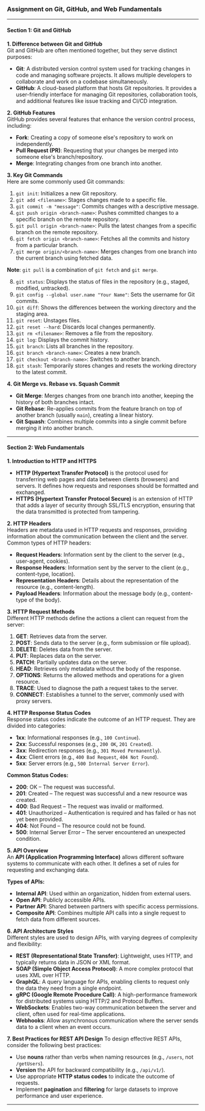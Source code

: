 ### Assignment on Git, GitHub, and Web Fundamentals

---

#### Section 1: Git and GitHub

**1. Difference between Git and GitHub**  
Git and GitHub are often mentioned together, but they serve distinct purposes:  
- **Git**: A distributed version control system used for tracking changes in code and managing software projects. It allows multiple developers to collaborate and work on a codebase simultaneously.
- **GitHub**: A cloud-based platform that hosts Git repositories. It provides a user-friendly interface for managing Git repositories, collaboration tools, and additional features like issue tracking and CI/CD integration.

**2. GitHub Features**  
GitHub provides several features that enhance the version control process, including:
- **Fork**: Creating a copy of someone else's repository to work on independently.
- **Pull Request (PR)**: Requesting that your changes be merged into someone else's branch/repository.
- **Merge**: Integrating changes from one branch into another.

**3. Key Git Commands**  
Here are some commonly used Git commands:
1. `git init`: Initializes a new Git repository.
2. `git add <filename>`: Stages changes made to a specific file.
3. `git commit -m "message"`: Commits changes with a descriptive message.
4. `git push origin <branch-name>`: Pushes committed changes to a specific branch on the remote repository.
5. `git pull origin <branch-name>`: Pulls the latest changes from a specific branch on the remote repository.
6. `git fetch origin <branch-name>`: Fetches all the commits and history from a particular branch.
7. `git merge origin/<branch-name>`: Merges changes from one branch into the current branch using fetched data.

**Note**: `git pull` is a combination of `git fetch` and `git merge`.

8. `git status`: Displays the status of files in the repository (e.g., staged, modified, untracked).
9. `git config --global user.name "Your Name"`: Sets the username for Git commits.
10. `git diff`: Shows the differences between the working directory and the staging area.
11. `git reset`: Unstages files.
12. `git reset --hard`: Discards local changes permanently.
13. `git rm <filename>`: Removes a file from the repository.
14. `git log`: Displays the commit history.
15. `git branch`: Lists all branches in the repository.
16. `git branch <branch-name>`: Creates a new branch.
17. `git checkout <branch-name>`: Switches to another branch.
18. `git stash`: Temporarily stores changes and resets the working directory to the latest commit.

**4. Git Merge vs. Rebase vs. Squash Commit**
- **Git Merge**: Merges changes from one branch into another, keeping the history of both branches intact.
- **Git Rebase**: Re-applies commits from the feature branch on top of another branch (usually `main`), creating a linear history.
- **Git Squash**: Combines multiple commits into a single commit before merging it into another branch.

---

#### Section 2: Web Fundamentals

**1. Introduction to HTTP and HTTPS**  
- **HTTP (Hypertext Transfer Protocol)** is the protocol used for transferring web pages and data between clients (browsers) and servers. It defines how requests and responses should be formatted and exchanged.
- **HTTPS (Hypertext Transfer Protocol Secure)** is an extension of HTTP that adds a layer of security through SSL/TLS encryption, ensuring that the data transmitted is protected from tampering.

**2. HTTP Headers**  
Headers are metadata used in HTTP requests and responses, providing information about the communication between the client and the server.  
Common types of HTTP headers:
- **Request Headers**: Information sent by the client to the server (e.g., user-agent, cookies).
- **Response Headers**: Information sent by the server to the client (e.g., content-type, location).
- **Representation Headers**: Details about the representation of the resource (e.g., content-length).
- **Payload Headers**: Information about the message body (e.g., content-type of the body).

**3. HTTP Request Methods**  
Different HTTP methods define the actions a client can request from the server:
1. **GET**: Retrieves data from the server.
2. **POST**: Sends data to the server (e.g., form submission or file upload).
3. **DELETE**: Deletes data from the server.
4. **PUT**: Replaces data on the server.
5. **PATCH**: Partially updates data on the server.
6. **HEAD**: Retrieves only metadata without the body of the response.
7. **OPTIONS**: Returns the allowed methods and operations for a given resource.
8. **TRACE**: Used to diagnose the path a request takes to the server.
9. **CONNECT**: Establishes a tunnel to the server, commonly used with proxy servers.

**4. HTTP Response Status Codes**  
Response status codes indicate the outcome of an HTTP request. They are divided into categories:
- **1xx**: Informational responses (e.g., `100 Continue`).
- **2xx**: Successful responses (e.g., `200 OK`, `201 Created`).
- **3xx**: Redirection responses (e.g., `301 Moved Permanently`).
- **4xx**: Client errors (e.g., `400 Bad Request`, `404 Not Found`).
- **5xx**: Server errors (e.g., `500 Internal Server Error`).

**Common Status Codes:**
- **200**: OK – The request was successful.
- **201**: Created – The request was successful and a new resource was created.
- **400**: Bad Request – The request was invalid or malformed.
- **401**: Unauthorized – Authentication is required and has failed or has not yet been provided.
- **404**: Not Found – The resource could not be found.
- **500**: Internal Server Error – The server encountered an unexpected condition.

**5. API Overview**  
An **API (Application Programming Interface)** allows different software systems to communicate with each other. It defines a set of rules for requesting and exchanging data.

**Types of APIs:**
- **Internal API**: Used within an organization, hidden from external users.
- **Open API**: Publicly accessible APIs.
- **Partner API**: Shared between partners with specific access permissions.
- **Composite API**: Combines multiple API calls into a single request to fetch data from different sources.

**6. API Architecture Styles**  
Different styles are used to design APIs, with varying degrees of complexity and flexibility:
- **REST (Representational State Transfer)**: Lightweight, uses HTTP, and typically returns data in JSON or XML format.
- **SOAP (Simple Object Access Protocol)**: A more complex protocol that uses XML over HTTP.
- **GraphQL**: A query language for APIs, enabling clients to request only the data they need from a single endpoint.
- **gRPC (Google Remote Procedure Call)**: A high-performance framework for distributed systems using HTTP/2 and Protocol Buffers.
- **WebSockets**: Enables two-way communication between the server and client, often used for real-time applications.
- **Webhooks**: Allow asynchronous communication where the server sends data to a client when an event occurs.

**7. Best Practices for REST API Design**
To design effective REST APIs, consider the following best practices:
- Use **nouns** rather than verbs when naming resources (e.g., `/users`, not `/getUsers`).
- **Version** the API for backward compatibility (e.g., `/api/v1/`).
- Use appropriate **HTTP status codes** to indicate the outcome of requests.
- Implement **pagination** and **filtering** for large datasets to improve performance and user experience.

---
